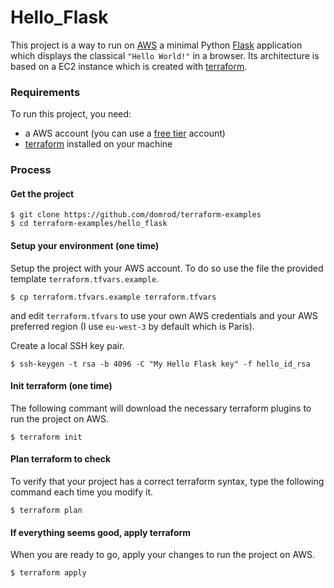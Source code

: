 # Hello_Flask
This project is a way to run on [AWS](https://aws.amazon.com/) a minimal Python [Flask](http://flask.pocoo.org/docs/0.12/quickstart/) application which displays the classical `"Hello World!"` in a browser. Its architecture is based on a  EC2 instance which is created with [terraform](https://terraform.io).

### Requirements

To run this project, you need:
- a AWS account (you can use a [free tier](https://aws.amazon.com/free/) account)
- [terraform](https://www.terraform.io/downloads.html) installed on your machine

### Process

#### Get the project

```
$ git clone https://github.com/domrod/terraform-examples
$ cd terraform-examples/hello_flask
```

#### Setup your environment (one time) 

Setup the project with your AWS account. To do so use the file the provided template `terraform.tfvars.example`.

```
$ cp terraform.tfvars.example terraform.tfvars
```

and edit `terraform.tfvars` to use your own AWS credentials and your AWS preferred region (I use `eu-west-3` by default which is Paris).

Create a local SSH key pair.

```
$ ssh-keygen -t rsa -b 4096 -C "My Hello Flask key" -f hello_id_rsa
```

#### Init terraform (one time)

The following commant will download the necessary terraform plugins to run the project on AWS.

```
$ terraform init
```

#### Plan terraform to check
To verify that your project has a correct terraform syntax, type the following command each time you modify it.

```
$ terraform plan
```

#### If everything seems good, apply terraform

When you are ready to go, apply your changes to run the project on AWS.

```
$ terraform apply
```